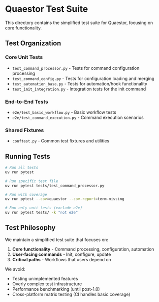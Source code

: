 # Quaestor Test Suite

This directory contains the simplified test suite for Quaestor, focusing on core functionality.

## Test Organization

### Core Unit Tests
- `test_command_processor.py` - Tests for command configuration processing
- `test_command_config.py` - Tests for configuration loading and merging
- `test_automation_base.py` - Tests for automation/hook functionality
- `test_init_integration.py` - Integration tests for the init command

### End-to-End Tests
- `e2e/test_basic_workflow.py` - Basic workflow tests
- `e2e/test_command_execution.py` - Command execution scenarios

### Shared Fixtures
- `conftest.py` - Common test fixtures and utilities

## Running Tests

```bash
# Run all tests
uv run pytest

# Run specific test file
uv run pytest tests/test_command_processor.py

# Run with coverage
uv run pytest --cov=quaestor --cov-report=term-missing

# Run only unit tests (exclude e2e)
uv run pytest tests/ -k "not e2e"
```

## Test Philosophy

We maintain a simplified test suite that focuses on:
1. **Core functionality** - Command processing, configuration, automation
2. **User-facing commands** - Init, configure, update
3. **Critical paths** - Workflows that users depend on

We avoid:
- Testing unimplemented features
- Overly complex test infrastructure
- Performance benchmarking (until post-1.0)
- Cross-platform matrix testing (CI handles basic coverage)